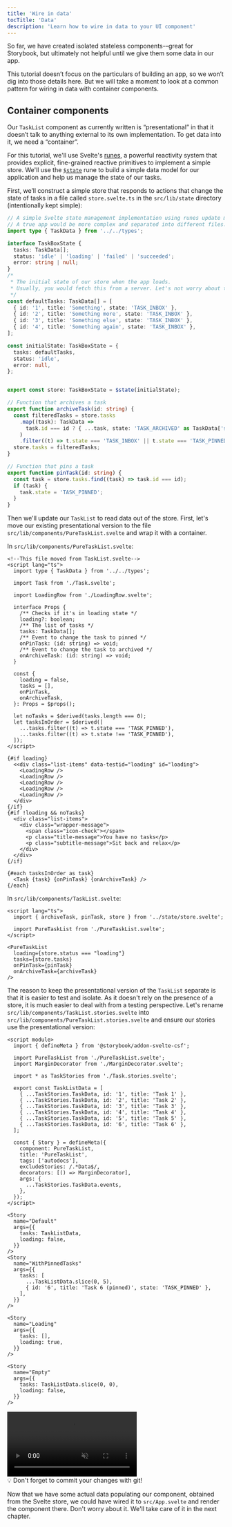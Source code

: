 ```yaml
---
title: 'Wire in data'
tocTitle: 'Data'
description: 'Learn how to wire in data to your UI component'
---
```


So far, we have created isolated stateless components-–great for Storybook, but ultimately not helpful until we give them some data in our app.

This tutorial doesn’t focus on the particulars of building an app, so we won’t dig into those details here. But we will take a moment to look at a common pattern for wiring in data with container components.

## Container components

Our `TaskList` component as currently written is “presentational” in that it doesn’t talk to anything external to its own implementation. To get data into it, we need a “container”.

For this tutorial, we'll use Svelte's [runes](https://svelte.dev/docs/svelte/what-are-runes), a powerful reactivity system that provides explicit, fine-grained reactive primitives to implement a simple store. We'll use the [`$state`](https://svelte.dev/docs/svelte/$state) rune to build a simple data model for our application and help us manage the state of our tasks.

First, we’ll construct a simple store that responds to actions that change the state of tasks in a file called `store.svelte.ts` in the `src/lib/state` directory (intentionally kept simple):

```ts:title=src/lib/state/store.svelte.ts
// A simple Svelte state management implementation using runes update methods and initial data.
// A true app would be more complex and separated into different files.
import type { TaskData } from '../../types';

interface TaskBoxState {
  tasks: TaskData[];
  status: 'idle' | 'loading' | 'failed' | 'succeeded';
  error: string | null;
}
/*
 * The initial state of our store when the app loads.
 * Usually, you would fetch this from a server. Let's not worry about that now
 */
const defaultTasks: TaskData[] = [
  { id: '1', title: 'Something', state: 'TASK_INBOX' },
  { id: '2', title: 'Something more', state: 'TASK_INBOX' },
  { id: '3', title: 'Something else', state: 'TASK_INBOX' },
  { id: '4', title: 'Something again', state: 'TASK_INBOX' },
];

const initialState: TaskBoxState = {
  tasks: defaultTasks,
  status: 'idle',
  error: null,
};


export const store: TaskBoxState = $state(initialState);

// Function that archives a task
export function archiveTask(id: string) {
  const filteredTasks = store.tasks
    .map((task): TaskData =>
      task.id === id ? { ...task, state: 'TASK_ARCHIVED' as TaskData['state'] } : task
    )
    .filter((t) => t.state === 'TASK_INBOX' || t.state === 'TASK_PINNED');
  store.tasks = filteredTasks;
}

// Function that pins a task
export function pinTask(id: string) {
  const task = store.tasks.find((task) => task.id === id);
  if (task) {
    task.state = 'TASK_PINNED';
  }
}
```

Then we'll update our `TaskList` to read data out of the store. First, let's move our existing presentational version to the file `src/lib/components/PureTaskList.svelte` and wrap it with a container.

In `src/lib/components/PureTaskList.svelte`:

```html:title=src/lib/components/PureTaskList.svelte
<!--This file moved from TaskList.svelte-->
<script lang="ts">
  import type { TaskData } from '../../types';

  import Task from './Task.svelte';

  import LoadingRow from './LoadingRow.svelte';

  interface Props {
    /** Checks if it's in loading state */
    loading?: boolean;
    /** The list of tasks */
    tasks: TaskData[];
    /** Event to change the task to pinned */
    onPinTask: (id: string) => void;
    /** Event to change the task to archived */
    onArchiveTask: (id: string) => void;
  }

  const {
    loading = false,
    tasks = [],
    onPinTask,
    onArchiveTask,
  }: Props = $props();

  let noTasks = $derived(tasks.length === 0);
  let tasksInOrder = $derived([
    ...tasks.filter((t) => t.state === 'TASK_PINNED'),
    ...tasks.filter((t) => t.state !== 'TASK_PINNED'),
  ]);
</script>

{#if loading}
  <<div class="list-items" data-testid="loading" id="loading">
    <LoadingRow />
    <LoadingRow />
    <LoadingRow />
    <LoadingRow />
    <LoadingRow />
  </div>
{/if}
{#if !loading && noTasks}
  <div class="list-items">
    <div class="wrapper-message">
      <span class="icon-check"></span>
      <p class="title-message">You have no tasks</p>
      <p class="subtitle-message">Sit back and relax</p>
    </div>
  </div>
{/if}

{#each tasksInOrder as task}
  <Task {task} {onPinTask} {onArchiveTask} />
{/each}
```

In `src/lib/components/TaskList.svelte`:

```html:title=src/lib/components/TaskList.svelte
<script lang="ts">
  import { archiveTask, pinTask, store } from '../state/store.svelte';

  import PureTaskList from './PureTaskList.svelte';
</script>

<PureTaskList
  loading={store.status === "loading"}
  tasks={store.tasks}
  onPinTask={pinTask}
  onArchiveTask={archiveTask}
/>
```

The reason to keep the presentational version of the `TaskList` separate is that it is easier to test and isolate. As it doesn't rely on the presence of a store, it is much easier to deal with from a testing perspective. Let's rename `src/lib/components/TaskList.stories.svelte` into `src/lib/components/PureTaskList.stories.svelte` and ensure our stories use the presentational version:

```html:title=src/lib/components/PureTaskList.stories.svelte
<script module>
  import { defineMeta } from '@storybook/addon-svelte-csf';

  import PureTaskList from './PureTaskList.svelte';
  import MarginDecorator from './MarginDecorator.svelte';

  import * as TaskStories from './Task.stories.svelte';

  export const TaskListData = [
    { ...TaskStories.TaskData, id: '1', title: 'Task 1' },
    { ...TaskStories.TaskData, id: '2', title: 'Task 2' },
    { ...TaskStories.TaskData, id: '3', title: 'Task 3' },
    { ...TaskStories.TaskData, id: '4', title: 'Task 4' },
    { ...TaskStories.TaskData, id: '5', title: 'Task 5' },
    { ...TaskStories.TaskData, id: '6', title: 'Task 6' },
  ];

  const { Story } = defineMeta({
    component: PureTaskList,
    title: 'PureTaskList',
    tags: ['autodocs'],
    excludeStories: /.*Data$/,
    decorators: [() => MarginDecorator],
    args: {
      ...TaskStories.TaskData.events,
    },
  });
</script>

<Story
  name="Default"
  args={{
    tasks: TaskListData,
    loading: false,
  }}
/>
<Story
  name="WithPinnedTasks"
  args={{
    tasks: [
      ...TaskListData.slice(0, 5),
      { id: '6', title: 'Task 6 (pinned)', state: 'TASK_PINNED' },
    ],
  }}
/>

<Story
  name="Loading"
  args={{
    tasks: [],
    loading: true,
  }}
/>

<Story
  name="Empty"
  args={{
    tasks: TaskListData.slice(0, 0),
    loading: false,
  }}
/>
```

<video autoPlay muted playsInline loop>
  <source
    src="/intro-to-storybook/finished-puretasklist-states-9-0.mp4"
    type="video/mp4"
  />
</video>

<div class="aside">
💡 Don't forget to commit your changes with git!
</div>

Now that we have some actual data populating our component, obtained from the Svelte store, we could have wired it to `src/App.svelte` and render the component there. Don't worry about it. We'll take care of it in the next chapter.
